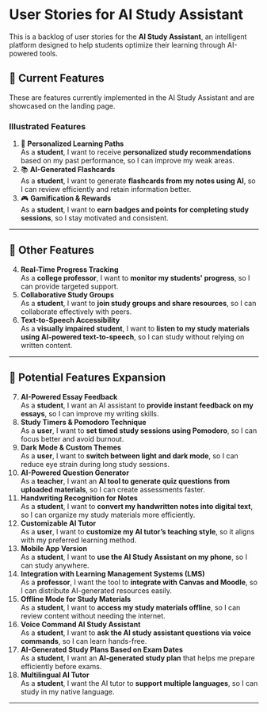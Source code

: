# User Stories for AI Study Assistant

This is a backlog of user stories for the **AI Study Assistant**, an intelligent platform designed to help students optimize their learning through AI-powered tools.

## 📌 **Current Features**
These are features currently implemented in the AI Study Assistant and are showcased on the landing page.

### **Illustrated Features**
1. 🧠 **Personalized Learning Paths**  
   As a **student**, I want to receive **personalized study recommendations** based on my past performance, so I can improve my weak areas.
2. 📚 **AI-Generated Flashcards**  
   As a **student**, I want to generate **flashcards from my notes using AI**, so I can review efficiently and retain information better.
3. 🎮 **Gamification & Rewards**  
   As a **student**, I want to **earn badges and points for completing study sessions**, so I stay motivated and consistent.

---

## **🔹 Other Features**
4. **Real-Time Progress Tracking**  
   As a **college professor**, I want to **monitor my students' progress**, so I can provide targeted support.
5. **Collaborative Study Groups**  
   As a **student**, I want to **join study groups and share resources**, so I can collaborate effectively with peers.
6. **Text-to-Speech Accessibility**  
   As a **visually impaired student**, I want to **listen to my study materials using AI-powered text-to-speech**, so I can study without relying on written content.

---

## **🌱 Potential Features Expansion**
7. **AI-Powered Essay Feedback**  
   As a **student**, I want an AI assistant to **provide instant feedback on my essays**, so I can improve my writing skills.
8. **Study Timers & Pomodoro Technique**  
   As a **user**, I want to **set timed study sessions using Pomodoro**, so I can focus better and avoid burnout.
9. **Dark Mode & Custom Themes**  
   As a **user**, I want to **switch between light and dark mode**, so I can reduce eye strain during long study sessions.
10. **AI-Powered Question Generator**  
   As a **teacher**, I want an **AI tool to generate quiz questions from uploaded materials**, so I can create assessments faster.
11. **Handwriting Recognition for Notes**  
   As a **student**, I want to **convert my handwritten notes into digital text**, so I can organize my study materials more efficiently.
12. **Customizable AI Tutor**  
   As a **user**, I want to **customize my AI tutor’s teaching style**, so it aligns with my preferred learning method.
13. **Mobile App Version**  
   As a **student**, I want to **use the AI Study Assistant on my phone**, so I can study anywhere.
14. **Integration with Learning Management Systems (LMS)**  
   As a **professor**, I want the tool to **integrate with Canvas and Moodle**, so I can distribute AI-generated resources easily.
15. **Offline Mode for Study Materials**  
   As a **student**, I want to **access my study materials offline**, so I can review content without needing the internet.
16. **Voice Command AI Study Assistant**  
   As a **student**, I want to **ask the AI study assistant questions via voice commands**, so I can learn hands-free.
17. **AI-Generated Study Plans Based on Exam Dates**  
   As a **student**, I want an **AI-generated study plan** that helps me prepare efficiently before exams.
18. **Multilingual AI Tutor**  
   As a **student**, I want the AI tutor to **support multiple languages**, so I can study in my native language.

---


